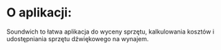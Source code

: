 # O aplikacji:

Soundwich to łatwa aplikacja do wyceny sprzętu, kalkulowania kosztów i udostępniania sprzętu dźwiękowego na wynajem.
